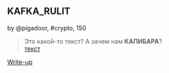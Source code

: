 ## KAFKA_RULIT
by @pigadoor, #crypto, 150  

>Это какой-то текст? А зачем нам __КАПИБАРА__?  
[текст](attachments/text.txt)  


[Write-up](WRITEUP.md)  
